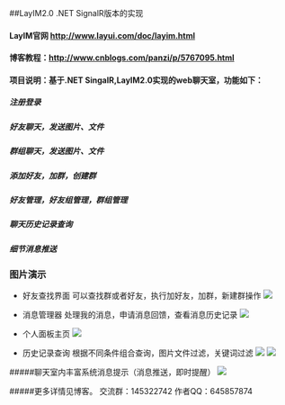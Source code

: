##LayIM2.0 .NET SignalR版本的实现

#### LayIM官网 http://www.layui.com/doc/layim.html
#### 博客教程：http://www.cnblogs.com/panzi/p/5767095.html
#### 项目说明：基于.NET SingalR,LayIM2.0实现的web聊天室，功能如下：
##### 注册登录
##### 好友聊天，发送图片、文件
##### 群组聊天，发送图片、文件
##### 添加好友，加群，创建群
##### 好友管理，好友组管理，群组管理
##### 聊天历史记录查询
##### 细节消息推送
### 图片演示
* 好友查找界面
    可以查找群或者好友，执行加好友，加群，新建群操作
![](http://images2015.cnblogs.com/blog/841545/201608/841545-20160810230811559-1769140393.png) 

* 消息管理器
    处理我的消息，申请消息回馈，查看消息历史记录
![](http://images2015.cnblogs.com/blog/841545/201608/841545-20160810235248277-563771878.png) 

* 个人面板主页
![](http://images2015.cnblogs.com/blog/841545/201608/841545-20160812171017718-2043816584.png) 

* 历史记录查询
    根据不同条件组合查询，图片文件过滤，关键词过滤
![](http://images2015.cnblogs.com/blog/841545/201608/841545-20160816231101906-694521303.png) 
![](http://images2015.cnblogs.com/blog/841545/201608/841545-20160816231013593-490864703.png) 

#####聊天室内丰富系统消息提示（消息推送，即时提醒）
![](http://images2015.cnblogs.com/blog/841545/201608/841545-20160816234932125-388532066.png) 


#####更多详情见博客。 交流群：145322742  作者QQ：645857874
